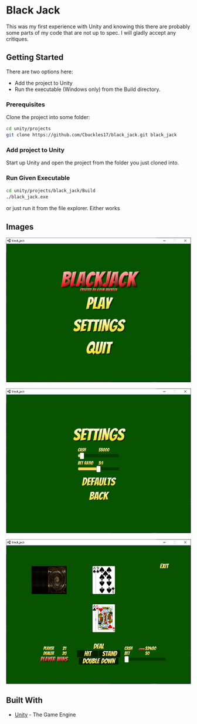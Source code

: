# Black Jack
This was my first experience with Unity and knowing this there are probably some parts of my code that are not up to spec. I will gladly accept any critiques.

## Getting Started

There are two options here: 

* Add the project to Unity
* Run the executable (Windows only) from the Build directory.

### Prerequisites

Clone the project into some folder:

```bash
cd unity/projects
git clone https://github.com/Cbuckles17/black_jack.git black_jack
```

### Add project to Unity

Start up Unity and open the project from the folder you just cloned into.

### Run Given Executable

```bash
cd unity/projects/black_jack/Build
./black_jack.exe
```

or just run it from the file explorer. Either works

## Images

![Main Menu](/README_images/MainMenu.PNG)

![Settings Menu](/README_images/SettingsMenu.PNG)

![Game Play](/README_images/GamePlay.PNG)

## Built With

* [Unity](https://docs.unity3d.com/2017.4/Documentation/Manual/) - The Game Engine
